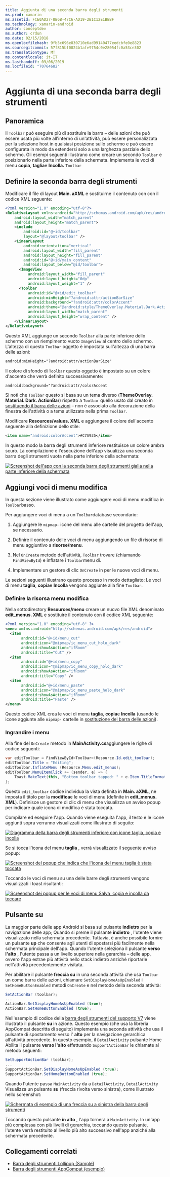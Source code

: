 ```yaml
---
title: Aggiunta di una seconda barra degli strumenti
ms.prod: xamarin
ms.assetid: FCE0AD27-8B6B-47C6-AD19-2B1C12E1BBBF
ms.technology: xamarin-android
author: conceptdev
ms.author: crdun
ms.date: 02/15/2018
ms.openlocfilehash: 9fb5c696e830710e6ad99140477eedcbfe0e8823
ms.sourcegitcommit: 57f815bf0024b1afe9754c0e28054fc0a53ce302
ms.translationtype: MT
ms.contentlocale: it-IT
ms.lasthandoff: 09/06/2019
ms.locfileid: "70764682"
---
```

# <a name="adding-a-second-toolbar"></a>Aggiunta di una seconda barra degli strumenti

## <a name="overview"></a>Panoramica 

Il `Toolbar` può eseguire più di sostituire la barra &ndash; delle azioni che può essere usata più volte all'interno di un'attività, può essere personalizzata per la selezione host in qualsiasi posizione sullo schermo e può essere configurata in modo da estendersi solo a una larghezza parziale dello schermo. Gli esempi seguenti illustrano come creare un secondo `Toolbar` e posizionarlo nella parte inferiore della schermata. Implementa le voci di menu **copia**, **taglia**e **Incolla.** `Toolbar` 

## <a name="define-the-second-toolbar"></a>Definire la seconda barra degli strumenti 

Modificare il file di layout **Main. aXML** e sostituirne il contenuto con con il codice XML seguente:

```xml
<?xml version="1.0" encoding="utf-8"?>
<RelativeLayout xmlns:android="http://schemas.android.com/apk/res/android"
    android:layout_width="match_parent"
    android:layout_height="match_parent">
    <include
        android:id="@+id/toolbar"
        layout="@layout/toolbar" />
    <LinearLayout
        android:orientation="vertical"
        android:layout_width="fill_parent"
        android:layout_height="fill_parent"
        android:id="@+id/main_content"
        android:layout_below="@id/toolbar">
      <ImageView
          android:layout_width="fill_parent"
          android:layout_height="0dp"
          android:layout_weight="1" />
      <Toolbar
          android:id="@+id/edit_toolbar"
          android:minHeight="?android:attr/actionBarSize"
          android:background="?android:attr/colorAccent"
          android:theme="@android:style/ThemeOverlay.Material.Dark.ActionBar"
          android:layout_width="match_parent"
          android:layout_height="wrap_content" />
    </LinearLayout>
</RelativeLayout>
```

Questo XML aggiunge un secondo `Toolbar` alla parte inferiore dello schermo con un riempimento vuoto `ImageView` al centro dello schermo. L'altezza di questo `Toolbar` oggetto è impostata sull'altezza di una barra delle azioni: 

```xml
android:minHeight="?android:attr/actionBarSize"
```

Il colore di sfondo di `Toolbar` questo oggetto è impostato su un colore d'accento che verrà definito successivamente:

```xml
android:background="?android:attr/colorAccent
```

Si noti che `Toolbar` questo si basa su un tema diverso (**ThemeOverlay. Material. Dark. ActionBar**) rispetto a `Toolbar` quello usato dal creato in [sostituendo il barra delle azioni](~/android/user-interface/controls/tool-bar/replacing-the-action-bar.md) &ndash; non è associato alla decorazione della finestra dell'attività o a tema utilizzato nella prima `Toolbar`.

Modificare **Resources/values. XML** e aggiungere il colore dell'accento seguente alla definizione dello stile: 

```xml
<item name="android:colorAccent">#C7A935</item>
```

In questo modo la barra degli strumenti inferiore restituisce un colore ambra scuro. La compilazione e l'esecuzione dell'app visualizza una seconda barra degli strumenti vuota nella parte inferiore della schermata: 

[![Screenshot dell'app con la seconda barra degli strumenti gialla nella parte inferiore della schermata](adding-a-second-toolbar-images/01-second-toolbar-sml.png)](adding-a-second-toolbar-images/01-second-toolbar.png#lightbox)

## <a name="add-edit-menu-items"></a>Aggiungi voci di menu modifica 

In questa sezione viene illustrato come aggiungere voci di menu modifica in `Toolbar`basso. 

Per aggiungere voci di menu a un `Toolbar`database secondario: 

1. Aggiungere le `mipmap-` icone del menu alle cartelle del progetto dell'app, se necessario.

2. Definire il contenuto delle voci di menu aggiungendo un file di risorse di menu aggiuntivo a **risorse/menu**. 

3. Nel `OnCreate` metodo dell'attività, `Toolbar` trovare (chiamando `FindViewById`) e inflatare i `Toolbar`menu di.

4. Implementare un gestore di clic `OnCreate` in per le nuove voci di menu. 

Le sezioni seguenti illustrano questo processo in modo dettagliato: Le voci di menu **taglia**, **copia**e **Incolla** vengono aggiunte alla fine `Toolbar`. 

### <a name="define-the-edit-menu-resource"></a>Definire la risorsa menu modifica

Nella sottodirectory **Resources/menu** creare un nuovo file XML denominato **edit_menus. XML** e sostituire il contenuto con il codice XML seguente:

```xml
<?xml version="1.0" encoding="utf-8" ?>
<menu xmlns:android="http://schemas.android.com/apk/res/android">
  <item
       android:id="@+id/menu_cut"
       android:icon="@mipmap/ic_menu_cut_holo_dark"
       android:showAsAction="ifRoom"
       android:title="Cut" />
  <item
       android:id="@+id/menu_copy"
       android:icon="@mipmap/ic_menu_copy_holo_dark"
       android:showAsAction="ifRoom"
       android:title="Copy" />
  <item
       android:id="@+id/menu_paste"
       android:icon="@mipmap/ic_menu_paste_holo_dark"
       android:showAsAction="ifRoom"
       android:title="Paste" />
</menu>
```

Questo codice XML crea le voci di menu **taglia**, **copia**e **Incolla** (usando le icone aggiunte alle `mipmap-` cartelle in [sostituzione del barra delle azioni](~/android/user-interface/controls/tool-bar/replacing-the-action-bar.md)).

### <a name="inflate-the-menus"></a>Ingrandire i menu

Alla fine del `OnCreate` metodo in **MainActivity.cs**aggiungere le righe di codice seguenti: 

```csharp
var editToolbar = FindViewById<Toolbar>(Resource.Id.edit_toolbar);
editToolbar.Title = "Editing";
editToolbar.InflateMenu (Resource.Menu.edit_menus);
editToolbar.MenuItemClick += (sender, e) => {
    Toast.MakeText(this, "Bottom toolbar tapped: " + e.Item.TitleFormatted, ToastLength.Short).Show();
};
```

Questo `edit_toolbar` codice individua la vista definita in **Main. aXML**, ne imposta il titolo per la **modifica**e le voci di menu (definite in **edit_menus. XML**). Definisce un gestore di clic di menu che visualizza un avviso popup per indicare quale icona di modifica è stata toccata. 

Compilare ed eseguire l'app. Quando viene eseguita l'app, il testo e le icone aggiunti sopra verranno visualizzati come illustrato di seguito: 

[![Diagramma della barra degli strumenti inferiore con icone taglia, copia e incolla](adding-a-second-toolbar-images/02-bottom-toolbar-sml.png)](adding-a-second-toolbar-images/02-bottom-toolbar.png#lightbox)

Se si tocca l'icona del menu **taglia** , verrà visualizzato il seguente avviso popup: 

[![Screenshot del popup che indica che l'icona del menu taglia è stata toccata](adding-a-second-toolbar-images/03-bottom-tapped-sml.png)](adding-a-second-toolbar-images/03-bottom-tapped.png#lightbox)

Toccando le voci di menu su una delle barre degli strumenti vengono visualizzati i toast risultanti: 

[![Screenshot dei popup per le voci di menu Salva, copia e incolla da toccare](adding-a-second-toolbar-images/04-menu-action-sml.png)](adding-a-second-toolbar-images/04-menu-action.png#lightbox)

## <a name="the-up-button"></a>Pulsante su 

La maggior parte delle app Android si basa sul pulsante **indietro** per la navigazione delle app; Quando si preme il pulsante **indietro** , l'utente viene visualizzato nella schermata precedente.
Tuttavia, è anche possibile fornire un pulsante **up** che consente agli utenti di spostarsi più facilmente nella schermata principale dell'app. Quando l'utente seleziona il pulsante **verso l'alto** , l'utente passa a un livello superiore nella gerarchia &ndash; delle app, ovvero l'app estrae più attività nello stack indietro anziché riportarle nell'attività precedentemente visitata. 

Per abilitare il pulsante **freccia su** in una seconda attività che usa `Toolbar` un come barra delle azioni, chiamare `SetDisplayHomeAsUpEnabled` i `SetHomeButtonEnabled` metodi `OnCreate` e nel metodo della seconda attività:

```csharp
SetActionBar (toolbar);
...
ActionBar.SetDisplayHomeAsUpEnabled (true);
ActionBar.SetHomeButtonEnabled (true);
```

Nell'esempio di codice della [barra degli strumenti del supporto V7](https://docs.microsoft.com/samples/xamarin/monodroid-samples/supportv7-appcompat-toolbar) viene illustrato il pulsante **su** in azione. Questo esempio (che usa la libreria AppCompat descritta di seguito) implementa una seconda attività che usa il pulsante di spostamento verso l' **alto** per la navigazione gerarchica all'attività precedente. In questo esempio, il `DetailActivity` pulsante Home Abilita il pulsante **verso l'alto** effettuando `SupportActionBar` le chiamate al metodo seguenti: 

```csharp
SetSupportActionBar (toolbar);
...
SupportActionBar.SetDisplayHomeAsUpEnabled (true);
SupportActionBar.SetHomeButtonEnabled (true);
```

Quando l'utente passa `MainActivity` da a `DetailActivity`, `DetailActivity` Visualizza un pulsante **su** (freccia rivolta verso sinistra), come illustrato nello screenshot:

[![Schermata di esempio di una freccia su a sinistra della barra degli strumenti](adding-a-second-toolbar-images/05-up-button-sml.png)](adding-a-second-toolbar-images/05-up-button.png#lightbox)

Toccando questo pulsante **in alto** , l'app tornerà a `MainActivity`. In un'app più complessa con più livelli di gerarchia, toccando questo pulsante, l'utente verrà restituito al livello più alto successivo nell'app anziché alla schermata precedente. 

## <a name="related-links"></a>Collegamenti correlati

- [Barra degli strumenti Lollipop (Sample)](https://docs.microsoft.com/samples/xamarin/monodroid-samples/android50-toolbar)
- [Barra degli strumenti AppCompat (esempio)](https://docs.microsoft.com/samples/xamarin/monodroid-samples/supportv7-appcompat-toolbar)
